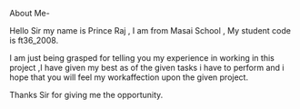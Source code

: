 About Me-

Hello Sir my name is Prince Raj , I am from Masai School , My student code is ft36_2008. 

I am just being grasped for telling you my experience in working in this project ,I have given my best as of the given tasks i have to perform and i hope that you will feel my 
workaffection upon the given project. 

Thanks Sir for giving me the opportunity.
